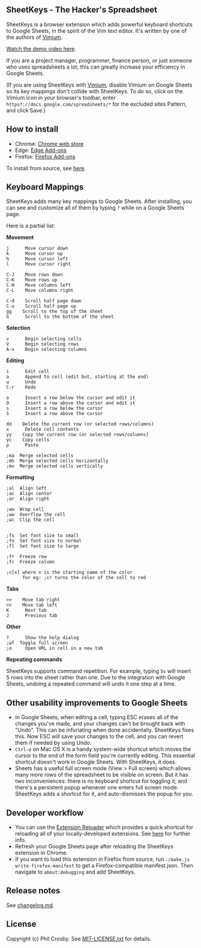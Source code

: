 ## SheetKeys - The Hacker's Spreadsheet

SheetKeys is a browser extension which adds powerful keyboard shortcuts to Google Sheets, in the
spirit of the Vim text editor. It's written by one of the authors of
[Vimium](https://github.com/philc/vimium).

[Watch the demo video here](https://www.youtube.com/watch?v=aUgHj2qrXe4).

If you are a project manager, programmer, finance person, or just someone who uses spreadsheets a
lot, this can greatly increase your efficiency in Google Sheets.

(If you are using SheetKeys with [Vimium](https://github.com/philc/vimium), disable Vimium on Google
Sheets so its key mappings don't collide with SheetKeys. To do so, click on the Vimium icon in your
browser's toolbar, enter `https?://docs.google.com/spreadsheets/*` for the excluded sites Pattern,
and click Save.)

## How to install

* Chrome:
  [Chrome web store](https://chrome.google.com/webstore/detail/sheetkeys/dnckajfoijllhbnfdhdklcfpckcbonhi)
* Edge:
  [Edge Add-ons](https://microsoftedge.microsoft.com/addons/detail/sheetkeys/ekpdiiifhofjohmblmajadhemckcjice)
* Firefox: [Firefox Add-ons](https://addons.mozilla.org/en-US/firefox/addon/sheetkeys/)

To install from source, see
[here](https://github.com/philc/sheetkeys/wiki/How-to-install-from-source).

## Keyboard Mappings

SheetKeys adds many key mappings to Google Sheets. After installing, you can see and customize all
of them by typing `?` while on a Google Sheets page.

Here is a partial list:

**Movement**

    j      Move cursor down
    k      Move cursor up
    h      Move cursor left
    l      Move cursor right

    C-J    Move rows down
    C-K    Move rows up
    C-H    Move columns left
    C-L    Move columns right

    C-d    Scroll half page down
    C-u    Scroll half page up
    gg    Scroll to the top of the sheet
    G      Scroll to the bottom of the sheet

**Selection**

    v      Begin selecting cells
    V      Begin selecting rows
    A-v    Begin selecting columns

**Editing**

    i      Edit cell
    a      Append to cell (edit but, starting at the end)
    u      Undo
    C-r    Redo

    o      Insert a row below the cursor and edit it
    O      Insert a row above the cursor and edit it
    s      Insert a row below the cursor
    S      Insert a row above the cursor

    dd    Delete the current row (or selected rows/columns)
    x      Delete cell contents
    yy    Copy the current row (or selected rows/columns)
    yc    Copy cells
    p      Paste

    ;ma  Merge selected cells
    ;mh  Merge selected cells horizontally
    ;mv  Merge selected cells vertically

**Formatting**

    ;al  Align left
    ;ac  Align center
    ;ar  Align right

    ;ww  Wrap cell
    ;ww  Overflow the cell
    ;wc  Clip the cell


    ;fs  Set font size to small
    ;fn  Set font size to normal
    ;fl  Set font size to large

    ;fr  Freeze row
    ;fc  Freeze column

    ;c[x] where x is the starting name of the color
          for eg: ;cr turns the color of the cell to red


**Tabs**

    >>    Move tab right
    <<    Move tab left
    K      Next tab
    J      Previous tab

**Other**

    ?      Show the help dialog
    ;wf  Toggle full screen
    ;o     Open URL in cell in a new tab

**Repeating commands**

SheetKeys supports command repetition. For example, typing `5s` will insert 5 rows into the sheet
rather than one. Due to the integration with Google Sheets, undoing a repeated command will undo it
one step at a time.

## Other usability improvements to Google Sheets

* In Google Sheets, when editing a cell, typing ESC erases all of the changes you've made, and your
  changes can't be brought back with "Undo". This can be infuriating when done accidentally.
  SheetKeys fixes this. Now ESC will save your changes to the cell, and you can revert them if
  needed by using Undo.
* `Ctrl-e` on Mac OS X is a handy system-wide shortcut which moves the cursor to the end of the form
  field you're currently editing. This essential shortcut doesn't work in Google Sheets. With
  SheetKeys, it does.
* Sheets has a useful full screen mode (View > Full screen) which allows many more rows of the
  spreadsheet to be visible on screen. But it has two inconveniences: there is no keyboard shortcut
  for toggling it, and there's a persistent popup whenever one enters full screen mode. SheetKeys
  adds a shortcut for it, and auto-dismisses the popup for you.

## Developer workflow

* You can use the
  [Extension Reloader](https://chrome.google.com/webstore/detail/extensions-reloader/fimgfedafeadlieiabdeeaodndnlbhid)
  which provides a quick shortcut for reloading all of your locally-developed extensions. See
  [here](http://stackoverflow.com/a/12767200/46237) for further info.
* Refresh your Google Sheets page after reloading the SheetKeys extension in Chrome.
* If you want to load this extension in Firefox from source, run `./make.js write-firefox-manifest`
  to get a Firefox-compatible manifest.json. Then navigate to `about:debugging` and add SheetKeys.

## Release notes

See [changelog.md](CHANGELOG.md).

## License

Copyright (c) Phil Crosby. See [MIT-LICENSE.txt](MIT-LICENSE.txt) for details.
